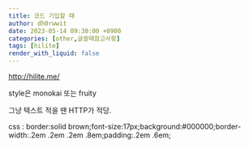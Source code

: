 ```yaml
---
title: 코드 기입할 때
author: dh0rwwit
date: 2023-05-14 09:30:00 +0900
categories: [other,글쓸때참고사항]
tags: [hilite]
render_with_liquid: false
---
```


http://hilite.me/

style은 monokai 또는 fruity

그냥 텍스트 적을 땐 HTTP가 적당.

css : border:solid brown;font-size:17px;background:#000000;border-width:.2em .2em .2em .8em;padding:.2em .6em;